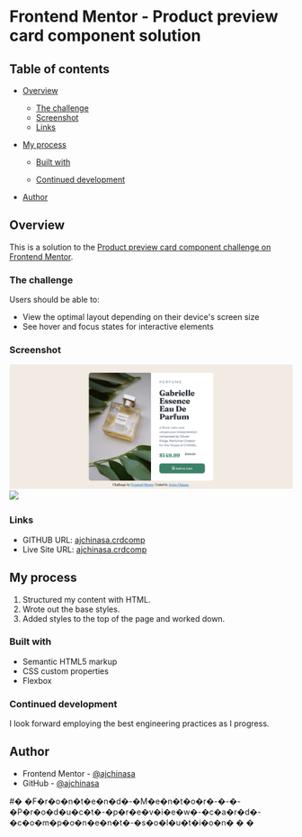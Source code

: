 # Frontend Mentor - Product preview card component solution

  

## Table of contents

- [Overview](#overview)
  - [The challenge](#the-challenge)
  - [Screenshot](#screenshot)
  - [Links](#links)
- [My process](#my-process)
  - [Built with](#built-with)
  
  - [Continued development](#continued-development)
   
- [Author](#author)

 

## Overview
This is a solution to the [Product preview card component challenge on Frontend Mentor](https://www.frontendmentor.io/challenges/product-preview-card-component-GO7UmttRfa).  
### The challenge

Users should be able to:

- View the optimal layout depending on their device's screen size
- See hover and focus states for interactive elements

### Screenshot
![Alt text](Screenshot%202022-12-30%20at%2009-49-25%20Frontend%20Mentor%20Product%20preview%20card%20component.png)
![](./screenshot.jpg)

 

### Links

- GITHUB URL: [ajchinasa.crdcomp](https://github.com/ajchinasa/Frontend-Mentor---Product-preview-card-component-solution)
- Live Site URL: [ajchinasa.crdcomp](https://frontend-mentor-card-component-solution.vercel.app/)

## My process
1. Structured my content with HTML.
2. Wrote out the base styles.
3. Added styles to the top of the page and worked down.

### Built with

- Semantic HTML5 markup
- CSS custom properties
- Flexbox

 
### Continued development

I look forward employing the best engineering practices as I progress.

 
## Author


- Frontend Mentor - [@ajchinasa](https://www.frontendmentor.io/profile/ajchinasa)
- GitHub - [@ajchinasa](https://github.com/ajchinasa)

 

 
#� �F�r�o�n�t�e�n�d�-�M�e�n�t�o�r�-�-�-�P�r�o�d�u�c�t�-�p�r�e�v�i�e�w�-�c�a�r�d�-�c�o�m�p�o�n�e�n�t�-�s�o�l�u�t�i�o�n�
�
�
